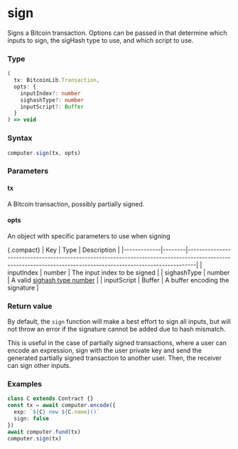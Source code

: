 # sign

Signs a Bitcoin transaction. Options can be passed in that determine which inputs to sign, the sigHash type to use, and which script to use.

### Type
```ts
(
  tx: BitcoinLib.Transaction,
  opts: {
    inputIndex?: number
    sighashType?: number
    inputScript?: Buffer
  }
) => void
```

### Syntax
```js
computer.sign(tx, opts)
```

### Parameters

#### tx
A Bitcoin transaction, possibly partially signed.

#### opts
An object with specific parameters to use when signing

{.compact}
| Key         | Type   | Description                                                                                                                                                   |
|-------------|--------|---------------------------------------------------------------------------------------------------------------------------------------------------------------|
| inputIndex  | number | The input index to be signed                                                                                                                                  |
| sighashType | number | A valid <a target="_blank" href="https://github.com/bitcoin-computer/monorepo/blob/main/packages/nakamotojs-lib/src/transaction.d.ts">sighash type number</a> |
| inputScript | Buffer | A buffer encoding the signature                                                                                                                               |


### Return value

By default, the `sign` function will make a best effort to sign all inputs, but will not throw an error if the signature cannot be added due to hash mismatch.

This is useful in the case of partially signed transactions, where a user can encode an expression, sign with the user private key and send the generated partially signed transaction to another user. Then, the receiver can sign other inputs.

### Examples
```ts
class C extends Contract {}
const tx = await computer.encode({
  exp: `${C} new ${C.name}()`
  sign: false
})
await computer.fund(tx)
computer.sign(tx)
```